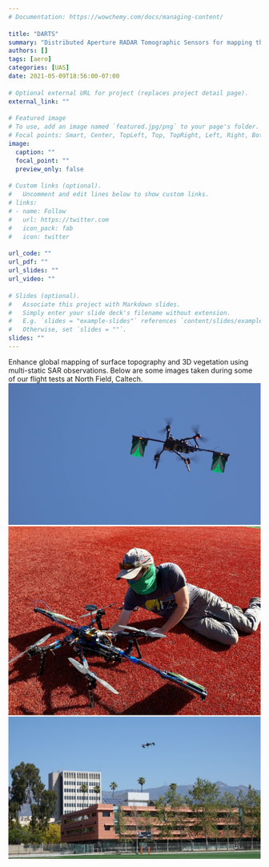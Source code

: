 ```yaml
---
# Documentation: https://wowchemy.com/docs/managing-content/

title: "DARTS"
summary: "Distributed Aperture RADAR Tomographic Sensors for mapping the surface topography and vegetation structures of planet Earth"
authors: []
tags: [aero]
categories: [UAS]
date: 2021-05-09T18:56:00-07:00

# Optional external URL for project (replaces project detail page).
external_link: ""

# Featured image
# To use, add an image named `featured.jpg/png` to your page's folder.
# Focal points: Smart, Center, TopLeft, Top, TopRight, Left, Right, BottomLeft, Bottom, BottomRight.
image:
  caption: ""
  focal_point: ""
  preview_only: false

# Custom links (optional).
#   Uncomment and edit lines below to show custom links.
# links:
# - name: Follow
#   url: https://twitter.com
#   icon_pack: fab
#   icon: twitter

url_code: ""
url_pdf: ""
url_slides: ""
url_video: ""

# Slides (optional).
#   Associate this project with Markdown slides.
#   Simply enter your slide deck's filename without extension.
#   E.g. `slides = "example-slides"` references `content/slides/example-slides.md`.
#   Otherwise, set `slides = ""`.
slides: ""
---
```


Enhance global mapping of surface topography and 3D vegetation using multi-static SAR observations.
Below are some images taken during some of our flight tests at North Field, Caltech.
![DARTS Flying](/media/DARTS/DARTS1.jpg)
![DARTS Flying](/media/DARTS/DARTS2.jpg)
![DARTS Flying](/media/DARTS/DARTS3.jpg)

